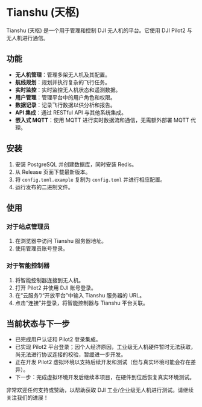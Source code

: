 # Tianshu (天枢)

Tianshu (天枢) 是一个用于管理和控制 DJI 无人机的平台。它使用 DJI Pilot2 与无人机进行通信。

## 功能
- **无人机管理**：管理多架无人机及其配置。
- **航线规划**：规划并执行复杂的飞行任务。
- **实时监控**：实时监控无人机状态和遥测数据。
- **用户管理**：管理平台中的用户角色和权限。
- **数据记录**：记录飞行数据以供分析和报告。
- **API 集成**：通过 RESTful API 与其他系统集成。
- **嵌入式 MQTT**：使用 MQTT 进行实时数据流和通信，无需额外部署 MQTT 代理。

## 安装
1. 安装 PostgreSQL 并创建数据库，同时安装 Redis。
2. 从 Release 页面下载最新版本。
3. 将 `config.toml.example` 复制为 `config.toml` 并进行相应配置。
4. 运行发布的二进制文件。

## 使用
### 对于站点管理员
1. 在浏览器中访问 Tianshu 服务器地址。
2. 使用管理员账号登录。

### 对于智能控制器
1. 将智能控制器连接到无人机。
2. 打开 Pilot2 并使用 DJI 账号登录。
3. 在“云服务”/“开放平台”中输入 Tianshu 服务器的 URL。
4. 点击“连接”并登录，将智能控制器与 Tianshu 平台关联。

## 当前状态与下一步

- 已完成用户认证和 Pilot2 登录集成。  
- 已实现 Pilot2 平台登录；因个人经济原因，工业级无人机硬件暂时无法获取，尚无法进行协议连接的校验，暂缓进一步开发。  
- 正在开发 Pilot2 虚拟环境以支持后续开发和测试（但与真实环境可能会存在差异）。  
- 下一步：完成虚拟环境开发后继续本项目，在硬件到位后恢复真实环境测试。

非常欢迎任何支持或赞助，以帮助获取 DJI 工业/企业级无人机进行测试。请继续关注我们的进展！